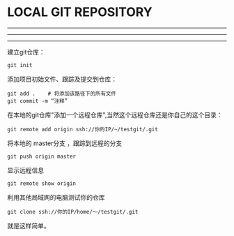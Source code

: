 <link href="/Users/wanghu/phenomenon/personlig/markdown/kevinburke.css" rel="stylesheet"></link>

# LOCAL GIT REPOSITORY

***

***
***

建立git仓库：

    git init

添加项目初始文件、跟踪及提交到仓库：

    git add .    # 将添加该路径下的所有文件
    git commit -m “注释”

在本地的git仓库"添加一个远程仓库",当然这个远程仓库还是你自己的这个目录：

    git remote add origin ssh://你的IP/~/testgit/.git

将本地的 master分支 ，跟踪到远程的分支

    git push origin master

显示远程信息

    git remote show origin

利用其他局域网的电脑测试你的仓库

    git clone ssh://你的IP/home/～/testgit/.git

就是这样简单。